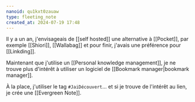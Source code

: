 ```yaml
---
nanoid: qu1kxt0zauaw
type: fleeting_note
created_at: 2024-07-19 17:48
---
```

Il y a un an, j'envisageais de [[self hosted]] une alternative à [[Pocket]], par exemple [[Shiori]], [[Wallabag]] et pour finir, j'avais une préférence pour [[Linkding]].

Maintenant que j'utilise un [[Personal knowledge management]], je ne trouve plus d'intérêt à utiliser un logiciel de [[Bookmark manager|bookmark manager]].

À la place, j'utiliser le tag `#JaiDécouvert`… et si je trouve de l'intérêt au lien, je crée une [[Evergreen Note]].
